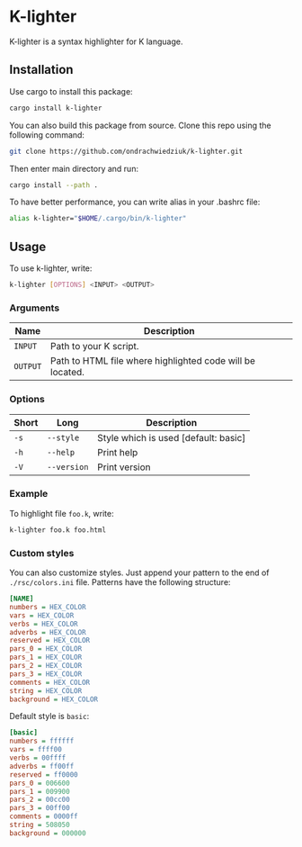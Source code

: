 # K-lighter

K-lighter is a syntax highlighter for K language.

## Installation

Use cargo to install this package:

```bash
cargo install k-lighter
```

You can also build this package from source. Clone this repo using the following command:

```bash
git clone https://github.com/ondrachwiedziuk/k-lighter.git
```

Then enter main directory and run:

```bash
cargo install --path .
```

To have better performance, you can write alias in your .bashrc file:

```bash
alias k-lighter="$HOME/.cargo/bin/k-lighter"
```

## Usage

To use k-lighter, write:

```bash
k-lighter [OPTIONS] <INPUT> <OUTPUT>
```

### Arguments
| Name | Description |
|------|-------------|
|`INPUT` | Path to your K script.|
|`OUTPUT` |Path to HTML file where highlighted code will be located.|

### Options
| Short | Long        | Description                          |
|-------|-------------|--------------------------------------|
|`-s`   | `--style`   | Style which is used [default: basic] |
| `-h`  | `--help`    | Print help                           |
| `-V`  | `--version` | Print version                        |

### Example

To highlight file `foo.k`, write:
```bash
k-lighter foo.k foo.html
```

### Custom styles
You can also customize styles. Just append your pattern to the end of `./rsc/colors.ini` file.
Patterns have the following structure:
```ini
[NAME]
numbers = HEX_COLOR
vars = HEX_COLOR
verbs = HEX_COLOR
adverbs = HEX_COLOR
reserved = HEX_COLOR
pars_0 = HEX_COLOR
pars_1 = HEX_COLOR
pars_2 = HEX_COLOR
pars_3 = HEX_COLOR
comments = HEX_COLOR
string = HEX_COLOR
background = HEX_COLOR
```

Default style is `basic`:

```ini
[basic]
numbers = ffffff
vars = ffff00
verbs = 00ffff
adverbs = ff00ff
reserved = ff0000
pars_0 = 006600
pars_1 = 009900
pars_2 = 00cc00
pars_3 = 00ff00
comments = 0000ff
string = 508050
background = 000000
```
